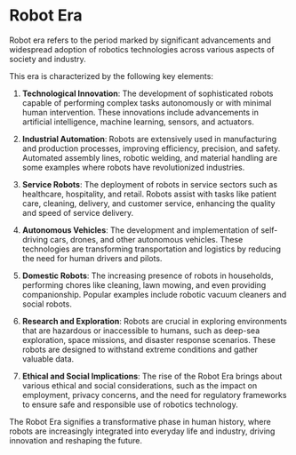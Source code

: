 # Robot Era
Robot era refers to the period marked by significant advancements and widespread adoption of robotics technologies across various aspects of society and industry.

This era is characterized by the following key elements:

1. **Technological Innovation**: The development of sophisticated robots capable of performing complex tasks autonomously or with minimal human intervention. These innovations include advancements in artificial intelligence, machine learning, sensors, and actuators.

2. **Industrial Automation**: Robots are extensively used in manufacturing and production processes, improving efficiency, precision, and safety. Automated assembly lines, robotic welding, and material handling are some examples where robots have revolutionized industries.

3. **Service Robots**: The deployment of robots in service sectors such as healthcare, hospitality, and retail. Robots assist with tasks like patient care, cleaning, delivery, and customer service, enhancing the quality and speed of service delivery.

4. **Autonomous Vehicles**: The development and implementation of self-driving cars, drones, and other autonomous vehicles. These technologies are transforming transportation and logistics by reducing the need for human drivers and pilots.

5. **Domestic Robots**: The increasing presence of robots in households, performing chores like cleaning, lawn mowing, and even providing companionship. Popular examples include robotic vacuum cleaners and social robots.

6. **Research and Exploration**: Robots are crucial in exploring environments that are hazardous or inaccessible to humans, such as deep-sea exploration, space missions, and disaster response scenarios. These robots are designed to withstand extreme conditions and gather valuable data.

7. **Ethical and Social Implications**: The rise of the Robot Era brings about various ethical and social considerations, such as the impact on employment, privacy concerns, and the need for regulatory frameworks to ensure safe and responsible use of robotics technology.

The Robot Era signifies a transformative phase in human history, where robots are increasingly integrated into everyday life and industry, driving innovation and reshaping the future.


